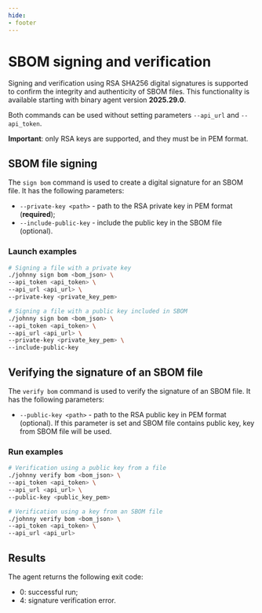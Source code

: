 ```yaml
---
hide:
- footer
---
```


# SBOM signing and verification

Signing and verification using RSA SHA256 digital signatures is supported to confirm the integrity and authenticity of SBOM files. This functionality is available starting with binary agent version **2025.29.0**.

Both commands can be used without setting parameters `--api_url` and `--api_token`.


**Important**: only RSA keys are supported, and they must be in PEM format.

## SBOM file signing

The `sign bom` command is used to create a digital signature for an SBOM file. It has the following parameters:

- `--private-key <path>` - path to the RSA private key in PEM format (**required**);
- `--include-public-key` - include the public key in the SBOM file (optional).

### Launch examples

```bash
# Signing a file with a private key
./johnny sign bom <bom_json> \
--api_token <api_token> \
--api_url <api_url> \
--private-key <private_key_pem>

# Signing a file with a public key included in SBOM
./johnny sign bom <bom_json> \
--api_token <api_token> \
--api_url <api_url> \
--private-key <private_key_pem> \
--include-public-key
```

## Verifying the signature of an SBOM file

The `verify bom` command is used to verify the signature of an SBOM file. It has the following parameters:

- `--public-key <path>` - path to the RSA public key in PEM format (optional). If this parameter is set and SBOM file contains public key, key from SBOM file will be used. 

### Run examples

```bash
# Verification using a public key from a file
./johnny verify bom <bom_json> \
--api_token <api_token> \
--api_url <api_url> \
--public-key <public_key_pem>

# Verification using a key from an SBOM file
./johnny verify bom <bom_json> \
--api_token <api_token> \
--api_url <api_url>
```

## Results

The agent returns the following exit code:

- 0: successful run;
- 4: signature verification error.
